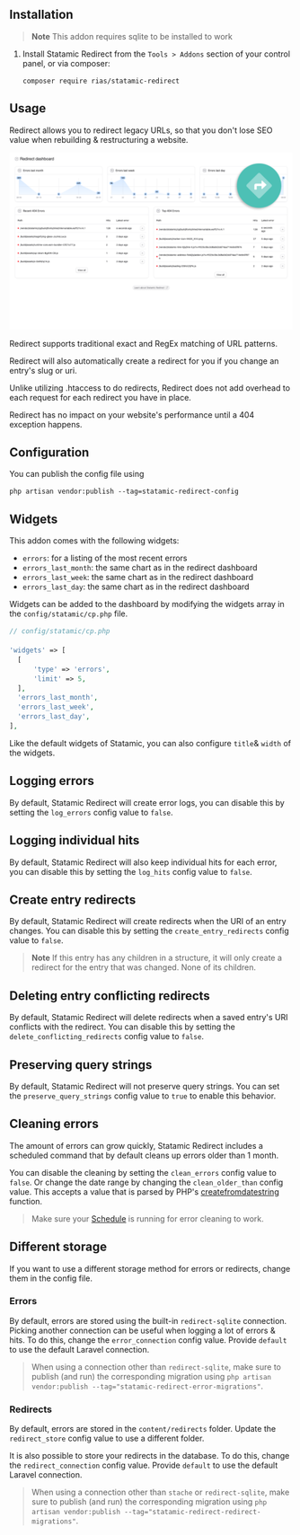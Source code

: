 ## Installation

> **Note**
> This addon requires sqlite to be installed to work

1. Install Statamic Redirect from the `Tools > Addons` section of your control panel, or via composer:

    ```
    composer require rias/statamic-redirect
    ```

## Usage

Redirect allows you to redirect legacy URLs, so that you don't lose SEO value when rebuilding & restructuring a website.

![Screenshot](https://raw.githubusercontent.com/riasvdv/statamic-redirect/master/docs/img/redirect.png)

Redirect supports traditional exact and RegEx matching of URL patterns.

Redirect will also automatically create a redirect for you if you change an entry's slug or uri.

Unlike utilizing .htaccess to do redirects, Redirect does not add overhead to each request for each redirect you have in place.

Redirect has no impact on your website's performance until a 404 exception happens.

## Configuration

You can publish the config file using

```
php artisan vendor:publish --tag=statamic-redirect-config
```

## Widgets

This addon comes with the following widgets:

- `errors`: for a listing of the most recent errors
- `errors_last_month`: the same chart as in the redirect dashboard
- `errors_last_week`: the same chart as in the redirect dashboard
- `errors_last_day`: the same chart as in the redirect dashboard

Widgets can be added to the dashboard by modifying the widgets array in the `config/statamic/cp.php` file.

```php
// config/statamic/cp.php

'widgets' => [
  [
      'type' => 'errors',
      'limit' => 5,
  ],
  'errors_last_month',
  'errors_last_week',
  'errors_last_day',
],
```

Like the default widgets of Statamic, you can also configure `title`& `width` of the widgets.

## Logging errors

By default, Statamic Redirect will create error logs, you can disable this by setting the `log_errors` config value to `false`.

## Logging individual hits

By default, Statamic Redirect will also keep individual hits for each error, you can disable this by setting the `log_hits` config value to `false`.

## Create entry redirects

By default, Statamic Redirect will create redirects when the URI of an entry changes. You can disable this by setting the `create_entry_redirects` config value to `false`.

> **Note**
> If this entry has any children in a structure, it will only create a redirect for the entry that was changed. None of its children.

## Deleting entry conflicting redirects

By default, Statamic Redirect will delete redirects when a saved entry's URI conflicts with the redirect. You can disable this by setting the `delete_conflicting_redirects` config value to `false`.

## Preserving query strings

By default, Statamic Redirect will not preserve query strings. You can set the `preserve_query_strings` config value to `true` to enable this behavior.

## Cleaning errors

The amount of errors can grow quickly, Statamic Redirect includes a scheduled command that by default cleans up errors older than 1 month.

You can disable the cleaning by setting the `clean_errors` config value to `false`. Or change the date range by changing the `clean_older_than` config value. This accepts a value that is parsed by PHP's [createfromdatestring](http://php.net/manual/en/dateinterval.createfromdatestring.php) function.

> Make sure your [Schedule](https://laravel.com/docs/8.x/scheduling#introduction) is running for error cleaning to work.

## Different storage

If you want to use a different storage method for errors or redirects, change them in the config file.

### Errors

By default, errors are stored using the built-in `redirect-sqlite` connection. Picking another connection can be useful when logging a lot of errors & hits. To do this, change the `error_connection` config value. Provide `default` to use the default Laravel connection.

> When using a connection other than `redirect-sqlite`, make sure to publish (and run) the corresponding migration using `php artisan vendor:publish --tag="statamic-redirect-error-migrations"`.

### Redirects

By default, errors are stored in the `content/redirects` folder. Update the `redirect_store` config value to use a different folder.

It is also possible to store your redirects in the database. To do this, change the `redirect_connection` config value. Provide `default` to use the default Laravel connection.

> When using a connection other than `stache` or `redirect-sqlite`, make sure to publish (and run) the corresponding migration using `php artisan vendor:publish --tag="statamic-redirect-redirect-migrations"`.
